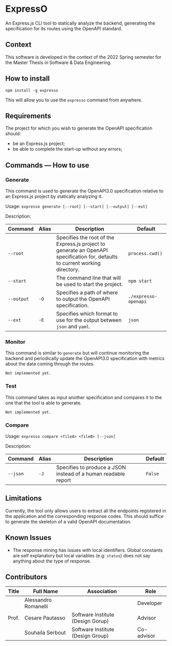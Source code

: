 # ExpressO
An Express.js CLI tool to statically analyze the backend, generating the specification for its routes using the OpenAPI standard.

## Context
This software is developed in the context of the 2022 Spring semester for the Master Thesis in Software & Data Engineering.

## How to install
`npm install -g expresso`

This will allow you to use the `expresso` command from anywhere.

## Requirements
The project for which you wish to generate the OpenAPI specification should:
- be an Express.js project;
- be able to complete the start-up without any errors;

## Commands &mdash; How to use
### Generate
This command is used to generate the OpenAPI3.0 specification relative to an Express.js project by statically analyzing it.

Usage: `expresso generate [--root] [--start] [--output] [--ext]`

Description:

| Command    | Alias | Description                                                                                                                   | Default              |
|------------|-------|-------------------------------------------------------------------------------------------------------------------------------|----------------------|
| `--root`   |       | Specifies the root of the Express.js project to generate an OpenAPI specification for, defaults to current working directory. | `process.cwd()`      |
| `--start`  |       | The command line that will be used to start the project.                                                                      | `npm start`          |
| `--output` | `-O`  | Specifies a path of where to output the OpenAPI specification.                                                                | `./expresso-openapi` |
| `--ext`    | `-E`  | Specifies which format to use for the output between `json` and `yaml`.                                                       | `json`               |

### Monitor
This command is similar to `generate` but will continue monitoring the backend and periodically update the OpenAPI3.0 specification with metrics about the data coming through the routes.

    Not implemented yet.

### Test 
This command takes as input another specification and compares it to the one that the tool is able to generate.

    Not implemented yet.

### Compare
Usage: `expresso compare <fileA> <fileB> [--json]`

Description:

| Command  | Alias | Description                                                    | Default |
|----------|-------|----------------------------------------------------------------|---------|
| `--json` | `-J`  | Specifies to produce a JSON instead of a human readable report | `False` |

## Limitations
Currently, the tool only allows users to extract all the endpoints registered in the application and the corresponding response codes.
This should suffice to generate the skeleton of a valid OpenAPI documentation.

## Known Issues
- The response mining has issues with local identifiers. Global constants are self explanatory but local variables (e.g: `status`) does not say anything about the type of response.

## Contributors

| Title | Full Name            | Association                       | Role       |
|-------|----------------------|-----------------------------------|------------|
|       | Alessandro Romanelli |                                   | Developer  |
| Prof. | Cesare Pautasso      | Software Institute (Design Gorup) | Advisor    |
|       | Souhaila Serbout     | Software Institute (Design Group) | Co-advisor |
